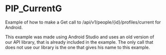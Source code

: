 PIP_CurrentG
===================

Example of how to make a Get call to /api/v1/people/{id}/profiles/current for Android.

This example was made using Android Studio and uses an old version of our API library, that is already included in the example. The only call that does not use our library is the one that gives his name to this example.




